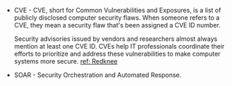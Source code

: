
- CVE - CVE, short for Common Vulnerabilities and Exposures, is a list of publicly disclosed computer security flaws. When someone refers to a CVE, they mean a security flaw that's been assigned a CVE ID number.

  Security advisories issued by vendors and researchers almost always mention at least one CVE ID. CVEs help IT professionals coordinate their efforts to prioritize and address these vulnerabilities to make computer systems more secure. [ref: Redknee](https://www.redhat.com/en/topics/security/what-is-cve)

- SOAR - Security Orchestration and Automated Response.
